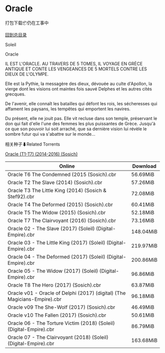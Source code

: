 # Oracle

打包下载📦仍在工事中

[回到总目录](/Catalogs.md)

Soleil

Oracle

IL EST L'ORACLE. AU TRAVERS DE 5 TOMES, IL VOYAGE EN GRÈCE ANTIQUE ET CONTE LES VENGEANCES DE 5 MORTELS CONTRE LES DIEUX DE L'OLYMPE.



Elle est la Pythie, la messagère des dieux, dévouée au culte d'Apollon, la vierge dont les visions ont maintes fois sauvé Delphes et les autres cités grecques.

De l'avenir, elle connaît les batailles qui défont les rois, les sécheresses qui affament les paysans, les tempêtes qui emportent les navires.

Du présent, elle ne jouit pas. Elle vit recluse dans son temple, préservant le don qui fait d'elle l'une des femmes les plus puissantes de Grèce. Jusqu'à ce que son pouvoir lui soit arraché, que sa dernière vision lui révèle le sombre futur qui va s'abattre sur le monde...





相关种子⬇Related Torrents

[Oracle (T1-T7) (2014-2016) (Sosich)](https://github.com/alicewish/markdown/blob/master/torrent/Oracle--T1-T7---2014-2016---Sosich.md)

Online | Download
--- | ---
Oracle T6 The Condemned (2015 (Sosich).cbr | 56.69MiB
Oracle T2 The Slave (2014) (Sosich).cbr | 57.26MiB
Oracle T3 The Little King (2014) (Sosich & Stef92).cbr | 72.08MiB
Oracle T4 The Deformed (2015) (Sosich).cbr | 60.41MiB
Oracle T5 The Widow (2015) (Sosich).cbr | 52.18MiB
Oracle T7 The Clairvoyant (2016) (Sosich).cbr | 73.16MiB
Oracle 02 - The Slave (2017) (Soleil) (Digital-Empire).cbr | 148.04MiB
Oracle 03 - The Little King (2017) (Soleil) (Digital-Empire).cbr | 219.97MiB
Oracle 04 - The Deformed (2017) (Soleil) (Digital-Empire).cbr | 200.86MiB
Oracle 05 - The Widow (2017) (Soleil) (Digital-Empire).cbr | 96.86MiB
Oracle T8 The Hero (2017) (Sosich).cbr | 63.87MiB
Oracle v01 - Oracle of Delphi (2017) (digital) (The Magicians-Empire).cbr | 96.18MiB
Oracle v09 The She-Wolf (2017) (Sosich).cbr | 46.49MiB
Oracle v10 The Fallen (2017) (Sosich).cbr | 50.61MiB
Oracle 06 - The Torture Victim (2018) (Soleil) (Digital-Empire).cbr | 86.79MiB
Oracle 07 - The Clairvoyant (2018) (Soleil) (Digital-Empire).cbr | 163.68MiB